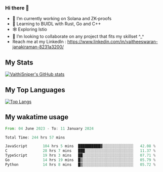 ### Hi there 👋

- 🔭 I’m currently working on Solana and ZK-proofs
- 📖 Learning to BUIDL with Rust, Go and C++
- 🕸️ Exploring Istio
- 👯 I’m looking to collaborate on any project that fits my skillset ^_^
- Reach me at my LinkedIn : https://www.linkedin.com/in/vaitheeswaran-janakiraman-8231a3200/

## My Stats
[![VaithiSniper's GitHub stats](https://github-readme-stats.vercel.app/api?username=VaithiSniper&hide=stars&theme=radical)](https://github.com/anuraghazra/github-readme-stats)

## My Top Languages

[![Top Langs](https://github-readme-stats.vercel.app/api/top-langs/?username=VaithiSniper&layout=compact)](https://github.com/anuraghazra/github-readme-stats)

## My wakatime usage

<!--START_SECTION:waka-->

```rust
From: 04 June 2023 - To: 11 January 2024

Total Time: 244 hrs 57 mins

JavaScript       104 hrs 5 mins  ██████████▓░░░░░░░░░░░░░░   42.08 %
C                28 hrs 7 mins   ███░░░░░░░░░░░░░░░░░░░░░░   11.37 %
TypeScript       19 hrs 3 mins   ██░░░░░░░░░░░░░░░░░░░░░░░   07.71 %
Go               14 hrs 19 mins  █▒░░░░░░░░░░░░░░░░░░░░░░░   05.79 %
Python           14 hrs 8 mins   █▒░░░░░░░░░░░░░░░░░░░░░░░   05.72 %
```

<!--END_SECTION:waka-->
